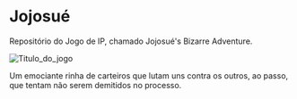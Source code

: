 # Jojosué
Repositório do Jogo de IP, chamado Jojosué's Bizarre Adventure.

![Titulo_do_jogo](https://user-images.githubusercontent.com/42595065/136713523-9119abdd-beb3-4b29-9940-3e8c9d20477e.png)

Um emociante rinha de carteiros que lutam uns contra os outros, ao passo, que tentam não serem demitidos no processo.
